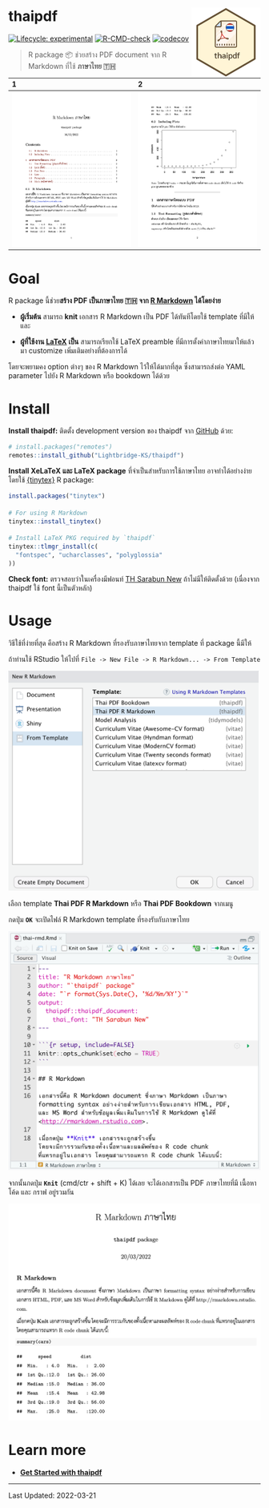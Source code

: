 
<!-- README.md is generated from README.Rmd. Please edit that file -->

# thaipdf <a href="https://lightbridge-ks.github.io/thaipdf/"><img src="man/figures/logo.png" align="right" height="138"/></a>

<!-- badges: start -->

[![Lifecycle:
experimental](https://img.shields.io/badge/lifecycle-experimental-orange.svg)](https://lifecycle.r-lib.org/articles/stages.html#experimental)
[![R-CMD-check](https://github.com/Lightbridge-KS/thaipdf/workflows/R-CMD-check/badge.svg)](https://github.com/Lightbridge-KS/thaipdf/actions)
[![codecov](https://codecov.io/gh/Lightbridge-KS/thaipdf/branch/main/graph/badge.svg?token=QPhwQZt2vf)](https://codecov.io/gh/Lightbridge-KS/thaipdf)
<!-- badges: end -->

> R package :package: ช่วยสร้าง PDF document จาก R Markdown ที่ใช้
> **ภาษาไทย :thailand:**

| 1                                                   | 2                                                   |
|:----------------------------------------------------|:----------------------------------------------------|
| ![Thai book example 1](man/figures/book-th-ex1.png) | ![Thai book example 2](man/figures/book-th-ex2.png) |

# Goal

R package นี้ช่วย**สร้าง PDF เป็นภาษาไทย :thailand: จาก [R
Markdown](https://rmarkdown.rstudio.com) ได้โดยง่าย**

-   **ผู้เริ่มต้น** สามารถ **knit** เอกสาร R Markdown เป็น PDF
    ได้ทันทีโดยใช้ template ที่มีให้ และ

-   **ผู้ที่ใช้งาน [LaTeX](https://www.latex-project.org) เป็น**
    สามารถเรียกใช้ LaTeX preamble ที่มีการตั้งค่าภาษาไทยมาให้แล้ว มา
    customize เพิ่มเติมอย่างที่ต้องการได้

โดยจะพยามคง option ต่างๆ ของ R Markdown ไว้ให้ได้มากที่สุด
ซึ่งสามารถส่งต่อ YAML parameter ไปยัง R Markdown หรือ bookdown ได้ด้วย

# Install

**Install thaipdf:** ติดตั้ง development version ของ thaipdf จาก
[GitHub](https://github.com/Lightbridge-KS/thaipdf) ด้วย:

``` r
# install.packages("remotes")
remotes::install_github("Lightbridge-KS/thaipdf")
```

**Install XeLaTeX และ LaTeX package** ที่จำเป็นสำหรับการใช้ภาษาไทย
อาจทำได้อย่างง่ายโดยใช้ [{tinytex}](https://yihui.org/tinytex/) R
package:

``` r
install.packages("tinytex")

# For using R Markdown
tinytex::install_tinytex() 

# Install LaTeX PKG required by `thaipdf`
tinytex::tlmgr_install(c(
  "fontspec", "ucharclasses", "polyglossia"
))
```

**Check font:** ตรวจสอบว่าในเครื่องมีฟอนท์ [TH Sarabun
New](https://www.f0nt.com/release/th-sarabun-new/)
ถ้าไม่มีให้ติดตั้งด้วย (เนื่องจาก thaipdf ใช้ font นี้เป็นตัวหลัก)

# Usage

วิธีใช้ที่ง่ายที่สุด คือสร้าง R Markdown ที่รองรับภาษาไทยจาก template
ที่ package นี้มีให้

ถ้าท่านใช้ RStudio ให้ไปที่
`File -> New File -> R Markdown... -> From Template`

<img src="man/figures/rmd-from-temp.png" alt="New R Markdown Template" width="500"/>

เลือก template **Thai PDF R Markdown** หรือ **Thai PDF Bookdown**
จากเมนู

กดปุ่ม **`OK`** จะเปิดไฟล์ R Markdown template ที่รองรับกับภาษาไทย

<img src="man/figures/rstudio-rmd.png" alt="thaipdf R Markdown in RStudio" width="600"/>

จากนั้นกดปุ่ม **`Knit`** (cmd/ctr + shift + K) ได้เลย จะได้เอกสารเป็น
PDF ภาษาไทยที่มี เนื้อหา โค้ด และ กราฟ อยู่รวมกัน

![ตัวอย่าง R Markdown PDF ภาษาไทย](man/figures/pdf-doc-1.png)

# Learn more

-   [**Get Started with
    thaipdf**](https://lightbridge-ks.github.io/thaipdf/articles/thaipdf.html)

------------------------------------------------------------------------

Last Updated: 2022-03-21
